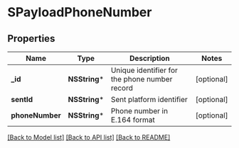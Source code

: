 # SPayloadPhoneNumber

## Properties
Name | Type | Description | Notes
------------ | ------------- | ------------- | -------------
**_id** | **NSString*** | Unique identifier for the phone number record | [optional] 
**sentId** | **NSString*** | Sent platform identifier | [optional] 
**phoneNumber** | **NSString*** | Phone number in E.164 format | [optional] 

[[Back to Model list]](../README.md#documentation-for-models) [[Back to API list]](../README.md#documentation-for-api-endpoints) [[Back to README]](../README.md)


